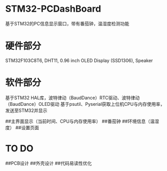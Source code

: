 # STM32-PCDashBoard
基于STM32的PC信息显示窗口，带有番茄钟，温湿度检测功能

# 硬件部分
STM32F103C8T6, DHT11, 0.96 inch OLED Display (SSD1306), Speaker


# 软件部分
基于STM32 HAL库，波特律动（BaudDance）RTC驱动、波特律动（BaudDance）OLED驱动
基于psutil、Pyserial获取上位机CPU与内存使用率，发送至STM32并显示

##主界面显示（当前时间、CPU与内存使用率）
##番茄钟
##环境信息（温湿度）
##设置页面

# TO DO
##PCB设计
##外壳设计
##代码易读性优化

